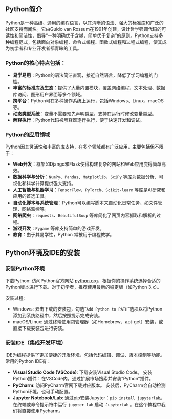 ## Python简介

Python是一种高级、通用的编程语言，以其清晰的语法、强大的标准库和广泛的社区支持而闻名。它由Guido van Rossum在1991年创建，设计哲学强调代码的可读性和简洁性，倡导“一种明确优于含糊，简单优于复杂”的原则。Python支持多种编程范式，包括面向对象编程、命令式编程、函数式编程和过程式编程，使其成为初学者和专业开发者都青睐的工具。

### Python的核心特点包括：

- **易学易用**：Python的语法简洁直观，接近自然语言，降低了学习编程的门槛。
- **丰富的标准库及生态**：提供了大量内置模块，覆盖网络编程、文本处理、数据库访问、图形用户界面等多个领域。
- **跨平台**：Python可在多种操作系统上运行，包括Windows、Linux、macOS等。
- **动态类型系统**：变量不需要预先声明类型，支持在运行时修改变量类型。
- **解释执行**：Python代码被解释器逐行执行，便于快速开发和调试。
### Python的应用领域

Python因其灵活性和丰富的库支持，在多个领域都有广泛应用，主要包括但不限于：

- **Web开发**：框架如Django和Flask使得构建复杂的网站和Web应用变得简单高效。
- **数据科学与分析**：`NumPy`、`Pandas`、`Matplotlib`、`SciPy` 等库为数据分析、可视化和科学计算提供强大支持。
- **人工智能与机器学习**：`TensorFlow`、`PyTorch`、`Scikit-learn` 等库是AI研究和应用的首选工具。
- **自动化脚本与系统管理**：Python可以编写脚本来自动化日常任务，如文件管理、网络监控等。
- **网络爬虫**：`requests`、`BeautifulSoup` 等库简化了网页内容抓取和解析的过程。
- **游戏开发**：`Pygame` 等库支持简单的游戏开发。
- **教育**：由于其易学性，Python 常被用于编程教学。


## Python环境及IDE的安装

### 安装Python环境

下载Python: 访问Python官方网站 [python.org](https://www.python.org/downloads/)，根据你的操作系统选择合适的Python版本进行下载。对于初学者，推荐使用最新的稳定版（如Python 3.x）。

安装过程:
- Windows: 双击下载的安装包，勾选“`Add Python to PATH`”选项以将Python添加到系统路径中，然后按照提示完成安装。
- macOS/Linux: 通过终端使用包管理器（如Homebrew、apt-get）安装，或直接下载安装包进行安装。

### 安装IDE（集成开发环境）

IDE为编程提供了更加便捷的开发环境，包括代码编辑、调试、版本控制等功能。常用的Python IDE有：
- **Visual Studio Code (VSCode)**:
下载安装Visual Studio Code。
安装Python插件：在VSCode内，通过扩展市场搜索并安装“Python”插件。
- **PyCharm**:
访问PyCharm官网下载对应版本。
安装后，PyCharm会自动检测Python环境，也可手动配置。
- **Jupyter Notebook/Lab**:
通过pip安装Jupyter：`pip install jupyterlab`。
在终端或命令提示符中运行 `jupyter lab` 启动` JupyterLab` 。在这个教程中我们将直接使用Pycharm。
